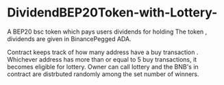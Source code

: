 # DividendBEP20Token-with-Lottery-
A BEP20 bsc token which pays users dividends for holding The token , dividends are given in BinancePegged ADA.

Contract keeps track of how many address have a buy transaction . Whichever address has more than or equal to 5 buy transactions, it becomes eligible for lottery.
Owner can call lottery and the BNB's in contract are distrbuted randomly among the set number of winners.
